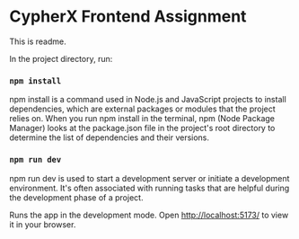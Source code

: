 # CypherX Frontend Assignment

This is readme.

In the project directory, run:
### `npm install`
npm install is a command used in Node.js and JavaScript projects to install dependencies, which are external packages or modules that the project relies on. When you run npm install in the terminal, npm (Node Package Manager) looks at the package.json file in the project's root directory to determine the list of dependencies and their versions.

### `npm run dev`
npm run dev is used to start a development server or initiate a development environment. It's often associated with running tasks that are helpful during the development phase of a project.

Runs the app in the development mode.
Open [http://localhost:5173/](http://localhost:5173/) to view it in your browser.
